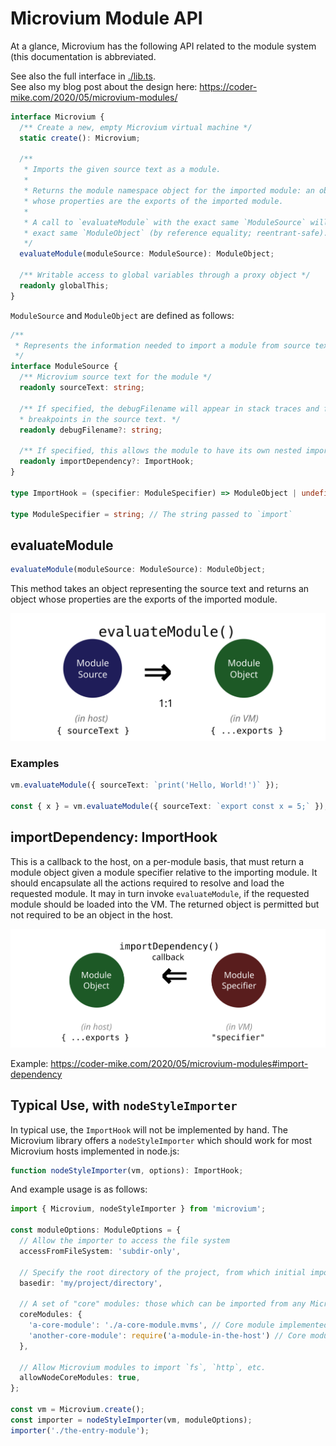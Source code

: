 # Microvium Module API

At a glance, Microvium has the following API related to the module system (this documentation is abbreviated.

See also the full interface in [./lib.ts](../../lib.ts). <br>
See also my blog post about the design here: https://coder-mike.com/2020/05/microvium-modules/

```ts
interface Microvium {
  /** Create a new, empty Microvium virtual machine */
  static create(): Microvium;

  /**
   * Imports the given source text as a module.
   *
   * Returns the module namespace object for the imported module: an object
   * whose properties are the exports of the imported module.
   *
   * A call to `evaluateModule` with the exact same `ModuleSource` will return the
   * exact same `ModuleObject` (by reference equality; reentrant-safe).
   */
  evaluateModule(moduleSource: ModuleSource): ModuleObject;

  /** Writable access to global variables through a proxy object */
  readonly globalThis;
}
```

`ModuleSource` and `ModuleObject` are defined as follows:

```ts
/**
 * Represents the information needed to import a module from source text.
 */
interface ModuleSource {
  /** Microvium source text for the module */
  readonly sourceText: string;

  /** If specified, the debugFilename will appear in stack traces and facilitates
  * breakpoints in the source text. */
  readonly debugFilename?: string;

  /** If specified, this allows the module to have its own nested imports */
  readonly importDependency?: ImportHook;
}

type ImportHook = (specifier: ModuleSpecifier) => ModuleObject | undefined;

type ModuleSpecifier = string; // The string passed to `import`
```

## evaluateModule

```ts
evaluateModule(moduleSource: ModuleSource): ModuleObject;
```

This method takes an object representing the source text and returns an object whose properties are the exports of the imported module.

![evaluateModule.svg](../images/evaluateModule.svg)

### Examples

```ts
vm.evaluateModule({ sourceText: `print('Hello, World!')` });

const { x } = vm.evaluateModule({ sourceText: `export const x = 5;` });
```

## importDependency: ImportHook

This is a callback to the host, on a per-module basis, that must return a module object given a module specifier relative to the importing module. It should encapsulate all the actions required to resolve and load the requested module. It may in turn invoke `evaluateModule`, if the requested module should be loaded into the VM. The returned object is permitted but not required to be an object in the host.

![evaluateModule.svg](../images/ImportHook.svg)

Example: https://coder-mike.com/2020/05/microvium-modules#import-dependency

## Typical Use, with `nodeStyleImporter`

In typical use, the `ImportHook` will not be implemented by hand. The Microvium library offers a `nodeStyleImporter` which should work for most Microvium hosts implemented in node.js:

```ts
function nodeStyleImporter(vm, options): ImportHook;
```

And example usage is as follows:

```ts
import { Microvium, nodeStyleImporter } from 'microvium';

const moduleOptions: ModuleOptions = {
  // Allow the importer to access the file system
  accessFromFileSystem: 'subdir-only',

  // Specify the root directory of the project, from which initial imports will be resolved
  basedir: 'my/project/directory',

  // A set of "core" modules: those which can be imported from any Microvium module with the exact same specifier.
  coreModules: {
    'a-core-module': './a-core-module.mvms', // Core module implemented VM source text
    'another-core-module': require('a-module-in-the-host') // Core module implemented by the host
  },

  // Allow Microvium modules to import `fs`, `http`, etc.
  allowNodeCoreModules: true,
};

const vm = Microvium.create();
const importer = nodeStyleImporter(vm, moduleOptions);
importer('./the-entry-module');
```

